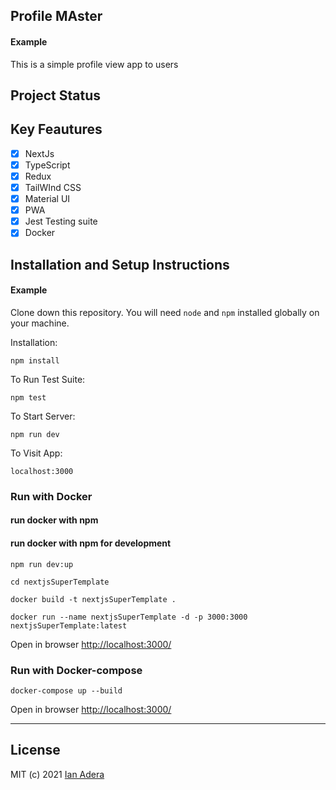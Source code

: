 ## Profile MAster

#### Example

This is a simple profile view app to users

## Project Status

## Key Feautures

- [x] NextJs
- [x] TypeScript
- [x] Redux
- [x] TailWInd CSS
- [x] Material UI
- [x] PWA
- [x] Jest Testing suite
- [x] Docker

## Installation and Setup Instructions

#### Example

Clone down this repository. You will need `node` and `npm` installed globally on your machine.

Installation:

`npm install`

To Run Test Suite:

`npm test`

To Start Server:

`npm run dev`

To Visit App:

`localhost:3000`

### Run with Docker

#### run docker with npm

#### run docker with npm for development

```console
npm run dev:up

```

```console
cd nextjsSuperTemplate
```

```console
docker build -t nextjsSuperTemplate .

```

```console
docker run --name nextjsSuperTemplate -d -p 3000:3000 nextjsSuperTemplate:latest
```

Open in browser
<http://localhost:3000/>

### Run with Docker-compose

```console
docker-compose up --build
```

Open in browser
<http://localhost:3000/>

---

## License

MIT (c) 2021 [Ian Adera](https://github.com/ianodad)
